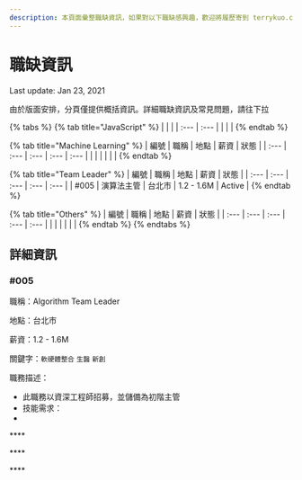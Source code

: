 ```yaml
---
description: 本頁面彙整職缺資訊，如果對以下職缺感興趣，歡迎將履歷寄到 terrykuo.career@gmail.com
---
```


# 職缺資訊

Last update: Jan 23, 2021

由於版面安排，分頁僅提供概括資訊。詳細職缺資訊及常見問題，請往下拉

{% tabs %}
{% tab title="JavaScript" %}
|  |  |
| :--- | :--- |
|  |  |
{% endtab %}

{% tab title="Machine Learning" %}
| 編號 | 職稱 | 地點 | 薪資 | 狀態 |
| :--- | :--- | :--- | :--- | :--- |
|  |  |  |  |  |
{% endtab %}

{% tab title="Team Leader" %}
| 編號 | 職稱 | 地點 | 薪資 | 狀態 |
| :--- | :--- | :--- | :--- | :--- |
| \#005 | 演算法主管 | 台北市 | 1.2 - 1.6M | Active |
{% endtab %}

{% tab title="Others" %}
| 編號 | 職稱 | 地點 | 薪資 | 狀態 |
| :--- | :--- | :--- | :--- | :--- |
|  |  |  |  |  |
{% endtab %}
{% endtabs %}

## 詳細資訊

### \#005

職稱：Algorithm Team Leader

地點：台北市

薪資：1.2 - 1.6M

關鍵字：`軟硬體整合` `生醫` `新創`

職務描述：

* 此職務以資深工程師招募，並儲備為初階主管
* 技能需求：
* 
\*\*\*\*

\*\*\*\*

\*\*\*\*

